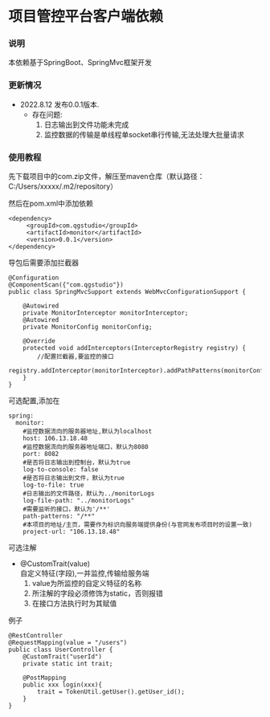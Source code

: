 # 项目管控平台客户端依赖
### 说明
本依赖基于SpringBoot、SpringMvc框架开发
### 更新情况
* 2022.8.12 发布0.0.1版本.
     * 存在问题:
          1. 日志输出到文件功能未完成
          2. 监控数据的传输是单线程单socket串行传输,无法处理大批量请求

### 使用教程

先下载项目中的com.zip文件，解压至maven仓库（默认路径：C:/Users/xxxxx/.m2/repository）

然后在pom.xml中添加依赖

```
<dependency>
     <groupId>com.qgstudio</groupId>
     <artifactId>monitor</artifactId>
     <version>0.0.1</version>
</dependency>
```

导包后需要添加拦截器
```
@Configuration
@ComponentScan({"com.qgstudio"})
public class SpringMvcSupport extends WebMvcConfigurationSupport {

    @Autowired
    private MonitorInterceptor monitorInterceptor;
    @Autowired
    private MonitorConfig monitorConfig;

    @Override
    protected void addInterceptors(InterceptorRegistry registry) {
        //配置拦截器,要监控的接口
        registry.addInterceptor(monitorInterceptor).addPathPatterns(monitorConfig.getPathPatterns());
    }
}

```
可选配置,添加在
```
spring:
  monitor:
    #监控数据流向的服务器地址,默认为localhost
    host: 106.13.18.48
    #监控数据流向的服务器地址端口，默认为8080
    port: 8082
    #是否将日志输出到控制台，默认为true
    log-to-console: false
    #是否将日志输出到文件，默认为true
    log-to-file: true
    #日志输出的文件路径，默认为../monitorLogs
    log-file-path: "../monitorLogs"
    #需要监听的接口，默认为'/**'
    path-patterns: "/**"
    #本项目的地址/主页，需要作为标识向服务端提供身份(与官网发布项目时的设置一致)
    project-url: "106.13.18.48"
```


可选注解

* @CustomTrait(value)  
自定义特征(字段),一并监控,传输给服务端  
  1. value为所监控的自定义特征的名称  
  2. 所注解的字段必须修饰为static，否则报错  
  3. 在接口方法执行时为其赋值  

例子
```
@RestController
@RequestMapping(value = "/users")
public class UserController {
    @CustomTrait("userId")
    private static int trait;
    
    @PostMapping
    public xxx login(xxx){
        trait = TokenUtil.getUser().getUser_id();
    }
}
```
